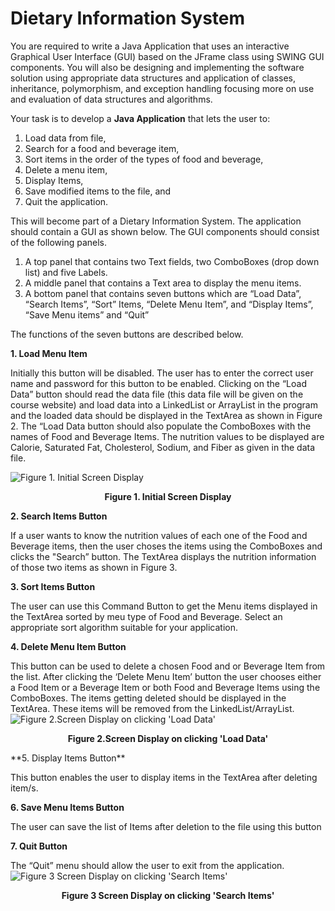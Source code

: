 Dietary Information System
==============================
You  are  required  to  write  a  Java  Application  that  uses  an 
interactive Graphical User Interface (GUI) based on the JFrame class using SWING 
GUI components. You will also be designing and implementing the software solution 
using  appropriate  data  structures  and  application  of  classes,  inheritance, 
polymorphism, and exception handling focusing more on use and evaluation of data 
structures and algorithms.


Your task is to develop a **Java Application** that lets the user to: 


1.  Load data from file,  
2.  Search for a food and beverage item,  
3.  Sort items in the order of the types of food and beverage,  
4.  Delete a menu item,  
5.  Display Items,  
6.  Save modified items to the file, and  
7.  Quit the application.  
  

This  will  become  part  of  a  Dietary  Information  System.  The  application  should 
contain a GUI as shown below. The GUI components should consist of the following 
panels. 


1.  A top panel that contains two Text fields, two ComboBoxes (drop down list) and five 
Labels. 
2.  A middle panel that contains a Text area to display the menu items.  
3.  A bottom panel that contains seven buttons which are  “Load Data”, “Search Items”, 
“Sort” Items, “Delete Menu Item”, and “Display Items”, “Save Menu items” and 
“Quit” 


The functions of the seven buttons are described below. 


**1.   Load Menu Item**


Initially this button will be disabled. The user has to enter the correct user name and 
password for this button to be enabled. Clicking on the “Load Data” button should 
read the data file (this data file will be given on the course website) and load data into 
a LinkedList or ArrayList in the program and the loaded data should be displayed in 
the TextArea as shown in Figure 2. The “Load Data button should also populate the 
ComboBoxes with the names of Food and Beverage Items. The nutrition values to be 
displayed are Calorie, Saturated Fat, Cholesterol, Sodium, and Fiber as given in the 
data file. 

![Figure 1. Initial Screen Display](http://i4.tietuku.com/d966700f76c06f00.png)
<p align='center'><b>Figure 1. Initial Screen Display</b></p>

**2.  Search Items Button**


If a user wants to know the nutrition values of each one of the Food and Beverage 
items, then the user choses the items using the ComboBoxes and clicks the "Search” 
button. The TextArea displays the nutrition information of those two items as shown 
in Figure 3. 


**3.  Sort Items Button**


The  user  can  use  this  Command  Button  to  get  the  Menu  items  displayed  in  the 
TextArea  sorted  by  meu  type  of  Food  and  Beverage.  Select  an  appropriate  sort 
algorithm suitable for your application. 


**4.  Delete Menu Item Button**


This button can be used to delete a chosen Food and or Beverage Item from the list. 
After clicking the ‘Delete Menu Item’ button the user chooses either a Food Item or a 
Beverage Item or both Food and Beverage Items using the ComboBoxes. The items 
getting  deleted  should  be  displayed  in  the  TextArea.  These  items  will  be  removed 
from the LinkedList/ArrayList.
![Figure 2.Screen Display on clicking 'Load Data'](http://i4.tietuku.com/c66e2db83f15a749.png)
<p align='center'><b>Figure 2.Screen Display on clicking 'Load Data'</b></p>
**5.  Display Items Button**


  This button enables the user to display items in the TextArea after deleting item/s. 
    
    
**6.  Save Menu Items Button**


The user can save the list of Items after deletion to the file using this button  


**7.  Quit Button**


The “Quit” menu should allow the user to exit from the application.  
![Figure 3 Screen Display on clicking 'Search Items'](http://i4.tietuku.com/21e0ce7bebba8394.png)
<p align='center'><b>Figure 3 Screen Display on clicking 'Search Items'</b></p>

